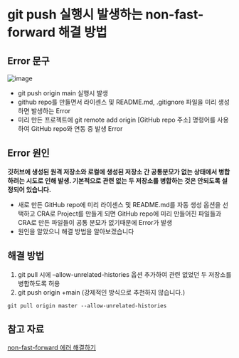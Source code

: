 # git push 실행시 발생하는 non-fast-forward 해결 방법

## Error 문구

![image](https://user-images.githubusercontent.com/57402711/124116231-ad7e5d00-daa9-11eb-99df-a1ea72816789.png)

- git push origin main 실행시 발생
- github repo를 만들면서 라이센스 및 README.md, .gitignore 파일을 미리 생성하면 발생하는 Error
- 미리 만든 프로젝트에 git remote add origin [GitHub repo 주소] 명령어를 사용하여 GitHub repo와 연동 중 발생 Error

## Error 원인

**깃허브에 생성된 원격 저장소와 로컬에 생성된 저장소 간 공통분모가 없는 상태에서 병합하려는 시도로 인해 발생. 기본적으로 관련 없는 두 저장소를 병합하는 것은 안되도록 설정되어 있습니다.**

- 새로 만든 GitHub repo에 미리 라이센스 및 README.md를 자동 생성 옵션을 선택하고 CRA로 Project를 만들게 되면 GitHub repo에 미리 만들어진 파일들과 CRA로 만든 파일들이 공통 분모가 없기때문에 Error가 발생
- 원인을 알았으니 해결 방법을 알아보겠습니다

## 해결 방법

1. git pull 시에 –allow-unrelated-histories 옵션 추가하여 관련 없었던 두 저장소를 병합하도록 허용
2. git push origin +main (강제적인 방식으로 추천하지 않습니다.)

```
git pull origin master --allow-unrelated-histories
```

## 참고 자료

[non-fast-forward 에러 해결하기](https://www.zehye.kr/git/2019/10/27/11git_push_error/)
